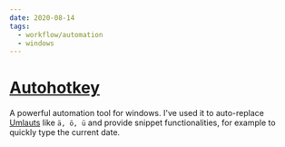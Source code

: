 ```yaml
---
date: 2020-08-14
tags:
  - workflow/automation
  - windows
---
```

# [Autohotkey](https://www.autohotkey.com/)

A powerful automation tool for windows. I've used it to auto-replace [Umlauts](https://gist.github.com/dnnsmnstrr/0591fd7d64eda2fc63d99e6f488a435a) like `ä, ö, ü` and provide snippet functionalities, for example to quickly type the current date.
